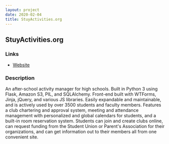 ```yaml
---
layout: project
date: 2020-02-04
title: StuyActivities.org
---
```


## StuyActivities.org

### Links

* [Website](https://stuyactivities.org)

### Description

An after-school activity manager for high schools. Built in Python 3 using Flask, Amazon S3, PIL, and SQLAlchemy. Front-end built with WTForms, Jinja, jQuery, and various JS libraries. Easily expandable and maintainable, and is actively used by over 3500 students and faculty members. Features a club chartering and approval system, meeting and attendance management with personalized and global calendars for students, and a built-in room reservation system. Students can join and create clubs online, can request funding from the Student Union or Parent's Association for their organizations, and can get information out to their members all from one convenient site.

